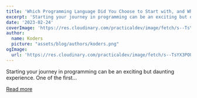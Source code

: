 ```yaml
---
title: 'Which Programming Language Did You Choose to Start with, and Why Did You Choose It?'
excerpt: 'Starting your journey in programming can be an exciting but daunting experience. One of the first...'
date: '2023-02-24'
coverImage: 'https://res.cloudinary.com/practicaldev/image/fetch/s--TsYX3POU--/c_imagga_scale,f_auto,fl_progressive,h_420,q_auto,w_1000/https://dev-to-uploads.s3.amazonaws.com/uploads/articles/mxt1id13pjmbyuycv023.png'
author:
  name: Koders
  picture: "assets/blog/authors/koders.png"
ogImage:
  url: 'https://res.cloudinary.com/practicaldev/image/fetch/s--TsYX3POU--/c_imagga_scale,f_auto,fl_progressive,h_420,q_auto,w_1000/https://dev-to-uploads.s3.amazonaws.com/uploads/articles/mxt1id13pjmbyuycv023.png'
---
```


Starting your journey in programming can be an exciting but daunting experience. One of the first...

[Read more](https://dev.to/codenewbieteam/which-programming-language-did-you-start-with-and-why-did-you-choose-it-5c28)
